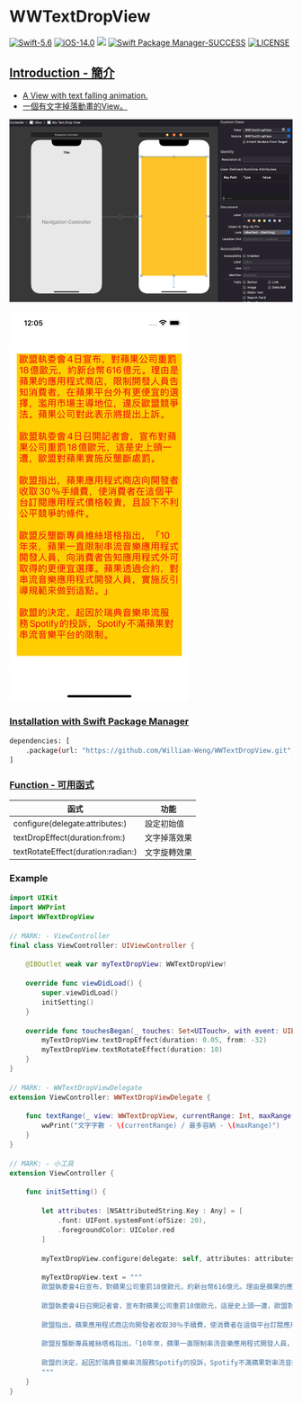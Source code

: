 # WWTextDropView

[![Swift-5.6](https://img.shields.io/badge/Swift-5.6-orange.svg?style=flat)](https://developer.apple.com/swift/) [![iOS-14.0](https://img.shields.io/badge/iOS-14.0-pink.svg?style=flat)](https://developer.apple.com/swift/) ![](https://img.shields.io/github/v/tag/William-Weng/WWTextDropView) [![Swift Package Manager-SUCCESS](https://img.shields.io/badge/Swift_Package_Manager-SUCCESS-blue.svg?style=flat)](https://developer.apple.com/swift/) [![LICENSE](https://img.shields.io/badge/LICENSE-MIT-yellow.svg?style=flat)](https://developer.apple.com/swift/)

## [Introduction - 簡介](https://swiftpackageindex.com/William-Weng)
- [A View with text falling animation.](https://www.twblogs.net/a/5ed27ce7c01f4b18418c8754)
- [一個有文字掉落動畫的View。](https://juejin.cn/post/6844903621553831944)

![Example.png](./Example.png)

![Example.gif](./Example.gif)

### [Installation with Swift Package Manager](https://medium.com/彼得潘的-swift-ios-app-開發問題解答集/使用-spm-安裝第三方套件-xcode-11-新功能-2c4ffcf85b4b)
```bash
dependencies: [
    .package(url: "https://github.com/William-Weng/WWTextDropView.git", .upToNextMajor(from: "1.0.0"))
]
```

### [Function - 可用函式](https://zh.wikipedia.org/zh-tw/验证码)
|函式|功能|
|-|-|
|configure(delegate:attributes:)|設定初始值|
|textDropEffect(duration:from:)|文字掉落效果|
|textRotateEffect(duration:radian:)|文字旋轉效果|

### Example
```swift
import UIKit
import WWPrint
import WWTextDropView

// MARK: - ViewController
final class ViewController: UIViewController {

    @IBOutlet weak var myTextDropView: WWTextDropView!
    
    override func viewDidLoad() {
        super.viewDidLoad()
        initSetting()
    }
    
    override func touchesBegan(_ touches: Set<UITouch>, with event: UIEvent?) {
        myTextDropView.textDropEffect(duration: 0.05, from: -32)
        myTextDropView.textRotateEffect(duration: 10)
    }
}

// MARK: - WWTextDropViewDelegate
extension ViewController: WWTextDropViewDelegate {
    
    func textRange(_ view: WWTextDropView, currentRange: Int, maxRange: Int) {
        wwPrint("文字字數 - \(currentRange) / 最多容納 - \(maxRange)")
    }
}

// MARK: - 小工具
extension ViewController {
    
    func initSetting() {
        
        let attributes: [NSAttributedString.Key : Any] = [
            .font: UIFont.systemFont(ofSize: 20),
            .foregroundColor: UIColor.red
        ]
        
        myTextDropView.configure(delegate: self, attributes: attributes)
        
        myTextDropView.text = """
        歐盟執委會4日宣布，對蘋果公司重罰18億歐元，約新台幣616億元。理由是蘋果的應用程式商店，限制開發人員告知消費者，在蘋果平台外有更便宜的選擇，濫用市場主導地位，違反歐盟競爭法。蘋果公司對此表示將提出上訴。
        
        歐盟執委會4日召開記者會，宣布對蘋果公司重罰18億歐元，這是史上頭一遭，歐盟對蘋果實施反壟斷處罰。

        歐盟指出，蘋果應用程式商店向開發者收取30％手續費，使消費者在這個平台訂閱應用程式價格較貴，且設下不利公平競爭的條件。

        歐盟反壟斷專員維絲塔格指出，「10年來，蘋果一直限制串流音樂應用程式開發人員，向消費者告知應用程式外可取得的更便宜選擇。蘋果透過合約，對串流音樂應用程式開發人員，實施反引導規範來做到這點。」

        歐盟的決定，起因於瑞典音樂串流服務Spotify的投訴，Spotify不滿蘋果對串流音樂平台的限制。
        """
    }
}
```
